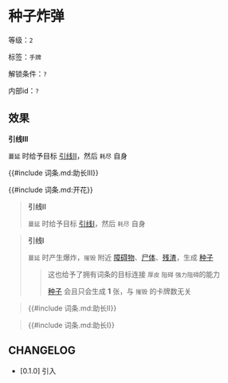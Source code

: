 # 种子炸弹

等级：`2`

标签：`手牌`

解锁条件：`?`

内部id：`?`

## 效果

**引线III**

`蔓延` 时给予目标 [引线II]()，然后 `耗尽` 自身

{{#include 词条.md:助长III}}

{{#include 词条.md:开花}}

> **引线II**
>
> `蔓延` 时给予目标 [引线I]()，然后 `耗尽` 自身

> **引线I**
>
> `蔓延` 时产生爆炸，`摧毁` 附近 [障碍物](../卡牌组/障碍物.md)、[尸体](尸体.md)、[残渣](残渣.md)，生成 [种子](种子.md)
>> 这也给予了拥有词条的目标连接 `厚皮` `阻碍` `强力阻碍`的能力
>>
>> [种子](种子.md) 会且只会生成 **1** 张，与 `摧毁` 的卡牌数无关

<blockquote>
{{#include 词条.md:助长II}}
</blockquote>

<blockquote>
{{#include 词条.md:助长I}}
</blockquote>

## CHANGELOG

- [0.1.0] 引入
